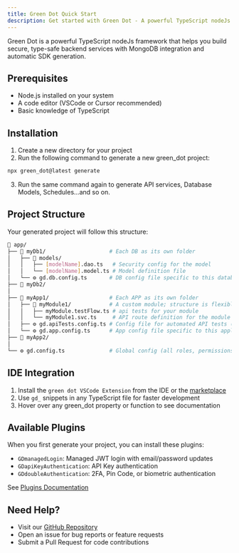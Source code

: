 ```yaml
---
title: Green Dot Quick Start
description: Get started with Green Dot - A powerful TypeScript nodeJs framework for building DX friendly, secure and type-safe backend services.
---
```


Green Dot is a powerful TypeScript nodeJs framework that helps you build secure, type-safe backend services with MongoDB integration and automatic SDK generation.

## Prerequisites

- Node.js installed on your system
- A code editor (VSCode or Cursor recommended)
- Basic knowledge of TypeScript

## Installation

1. Create a new directory for your project
2. Run the following command to generate a new green_dot project:
```bash
npx green_dot@latest generate
```
3. Run the same command again to generate API services, Database Models, Schedules...and so on.

## Project Structure

Your generated project will follow this structure:

```bash
📁 app/
├── 📁 myDb1/                    # Each DB as its own folder 
│   ├── 📁 models/              
│   │   ├── [modelName].dao.ts   # Security config for the model
│   │   └── [modelName].model.ts # Model definition file
│   └── ⚙️ gd.db.config.ts       # DB config file specific to this database
├── 📁 myDb2/                    
│
├── 📁 myApp1/                   # Each APP as its own folder 
│   ├── 📁 myModule1/            # A custom module; structure is flexible
│   │   ├── myModule.testFlow.ts # api tests for your module
│   │   └── myModule1.svc.ts     # API route definition for the module
│   ├── ⚙️ gd.apiTests.config.ts # Config file for automated API tests (BETA)
│   └── ⚙️ gd.app.config.ts      # App config file specific to this application
├── 📁 myApp2/                   
│
└── ⚙️ gd.config.ts              # Global config (all roles, permissions, etc.)
```


## IDE Integration

1. Install the `green dot VSCode Extension` from the IDE or the [marketplace](https://marketplace.visualstudio.com/items?itemName=topkat.green-dot-vscode-module)
2. Use `gd_` snippets in any TypeScript file for faster development
3. Hover over any green_dot property or function to see documentation

## Available Plugins

When you first generate your project, you can install these plugins:

- `GDmanagedLogin`: Managed JWT login with email/password updates
- `GDapiKeyAuthentication`: API Key authentication
- `GDdoubleAuthentication`: 2FA, Pin Code, or biometric authentication

See [Plugins Documentation](../plugins/1_plugins)

## Need Help?

- Visit our [GitHub Repository](https://github.com/topkat/green_dot)
- Open an issue for bug reports or feature requests
- Submit a Pull Request for code contributions